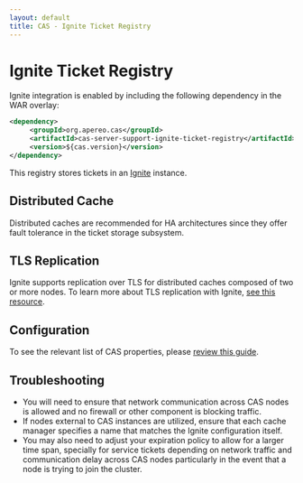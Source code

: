 ```yaml
---
layout: default
title: CAS - Ignite Ticket Registry
---
```


# Ignite Ticket Registry
Ignite integration is enabled by including the following dependency in the WAR overlay:

```xml
<dependency>
     <groupId>org.apereo.cas</groupId>
     <artifactId>cas-server-support-ignite-ticket-registry</artifactId>
     <version>${cas.version}</version>
</dependency>
```

This registry stores tickets in an [Ignite](http://ignite.apache.org/) instance.


## Distributed Cache

Distributed caches are recommended for HA architectures since they offer fault tolerance in the ticket storage subsystem.


## TLS Replication

Ignite supports replication over TLS for distributed caches composed of two or more nodes. To learn more about TLS replication with Ignite,
[see this resource](https://apacheignite.readme.io/docs/ssltls).


## Configuration

To see the relevant list of CAS properties, please [review this guide](Configuration-Properties.html#ignite-ticket-registry).

## Troubleshooting

* You will need to ensure that network communication across CAS nodes is allowed and no firewall or other component is blocking traffic.
* If nodes external to CAS instances are utilized, ensure that each cache manager specifies a name that matches the Ignite configuration
  itself.
* You may also need to adjust your expiration policy to allow for a larger time span, specially for service tickets depending on network
  traffic and communication delay across CAS nodes particularly in the event that a node is trying to join the cluster.
